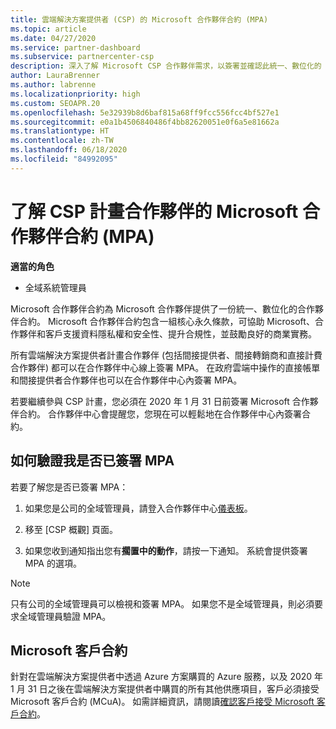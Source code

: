 ```yaml
---
title: 雲端解決方案提供者 (CSP) 的 Microsoft 合作夥伴合約 (MPA)
ms.topic: article
ms.date: 04/27/2020
ms.service: partner-dashboard
ms.subservice: partnercenter-csp
description: 深入了解 Microsoft CSP 合作夥伴需求，以簽署並確認此統一、數位化的 Microsoft 合作夥伴合約 (MPA)。
author: LauraBrenner
ms.author: labrenne
ms.localizationpriority: high
ms.custom: SEOAPR.20
ms.openlocfilehash: 5e32939b8d6baf815a68ff9fcc556fcc4bf527e1
ms.sourcegitcommit: e0a1b4506840486f4bb82620051e0f6a5e81662a
ms.translationtype: HT
ms.contentlocale: zh-TW
ms.lasthandoff: 06/18/2020
ms.locfileid: "84992095"
---
```

# <a name="learn-about-the-microsoft-partner-agreement-mpa-for-csp-program-partners"></a>了解 CSP 計畫合作夥伴的 Microsoft 合作夥伴合約 (MPA)

**適當的角色**

- 全域系統管理員

Microsoft 合作夥伴合約為 Microsoft 合作夥伴提供了一份統一、數位化的合作夥伴合約。 Microsoft 合作夥伴合約包含一組核心永久條款，可協助 Microsoft、合作夥伴和客戶支援資料隱私權和安全性、提升合規性，並鼓勵良好的商業實務。

所有雲端解決方案提供者計畫合作夥伴 (包括間接提供者、間接轉銷商和直接計費合作夥伴) 都可以在合作夥伴中心線上簽署 MPA。 在政府雲端中操作的直接帳單和間接提供者合作夥伴也可以在合作夥伴中心內簽署 MPA。

若要繼續參與 CSP 計畫，您必須在 2020 年 1 月 31 日前簽署 Microsoft 合作夥伴合約。 合作夥伴中心會提醒您，您現在可以輕鬆地在合作夥伴中心內簽署合約。

## <a name="how-to-verify-if-i-have-signed-the-mpa"></a>如何驗證我是否已簽署 MPA

若要了解您是否已簽署 MPA：

1. 如果您是公司的全域管理員，請登入合作夥伴中心[儀表板](https://partner.microsoft.com/dashboard/home)。

2. 移至 [CSP 概觀]  頁面。

3. 如果您收到通知指出您有**擱置中的動作**，請按一下通知。 系統會提供簽署 MPA 的選項。

>[!NOTE]
>只有公司的全域管理員可以檢視和簽署 MPA。 如果您不是全域管理員，則必須要求全域管理員驗證 MPA。

## <a name="microsoft-customer-agreement"></a>Microsoft 客戶合約

針對在雲端解決方案提供者中透過 Azure 方案購買的 Azure 服務，以及 2020 年 1 月 31 日之後在雲端解決方案提供者中購買的所有其他供應項目，客戶必須接受 Microsoft 客戶合約 (MCuA)。 如需詳細資訊，請閱讀[確認客戶接受 Microsoft 客戶合約](confirm-customer-agreement.md)。